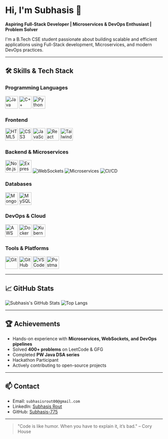 # Hi, I'm Subhasis 👋
**Aspiring Full-Stack Developer | Microservices & DevOps Enthusiast | Problem Solver**  

I'm a B.Tech CSE student passionate about building scalable and efficient applications using Full-Stack development, Microservices, and modern DevOps practices.  

---

## 🛠️ Skills & Tech Stack

### **Programming Languages**
<img src="https://cdn.jsdelivr.net/gh/devicons/devicon/icons/java/java-original.svg" alt="Java" width="40" height="40"/>
<img src="https://cdn.jsdelivr.net/gh/devicons/devicon/icons/cplusplus/cplusplus-original.svg" alt="C++" width="40" height="40"/>
<img src="https://cdn.jsdelivr.net/gh/devicons/devicon/icons/python/python-original.svg" alt="Python" width="40" height="40"/>

### **Frontend**
<img src="https://cdn.jsdelivr.net/gh/devicons/devicon/icons/html5/html5-original.svg" alt="HTML5" width="40" height="40"/>
<img src="https://cdn.jsdelivr.net/gh/devicons/devicon/icons/css3/css3-original.svg" alt="CSS3" width="40" height="40"/>
<img src="https://cdn.jsdelivr.net/gh/devicons/devicon/icons/javascript/javascript-original.svg" alt="JavaScript" width="40" height="40"/>
<img src="https://cdn.jsdelivr.net/gh/devicons/devicon/icons/react/react-original.svg" alt="React" width="40" height="40"/>
<img src="https://cdn.jsdelivr.net/gh/devicons/devicon/icons/tailwindcss/tailwindcss-plain.svg" alt="Tailwind CSS" width="40" height="40"/>

### **Backend & Microservices**
<img src="https://cdn.jsdelivr.net/gh/devicons/devicon/icons/nodejs/nodejs-original.svg" alt="Node.js" width="40" height="40"/>
<img src="https://cdn.jsdelivr.net/gh/devicons/devicon/icons/express/express-original.svg" alt="Express.js" width="40" height="40"/>
<img src="https://img.shields.io/badge/WebSockets-70%-blue?style=for-the-badge" alt="WebSockets"/>
<img src="https://img.shields.io/badge/Microservices-80%-blue?style=for-the-badge" alt="Microservices"/>
<img src="https://img.shields.io/badge/CI_CD-80%-green?style=for-the-badge" alt="CI/CD"/>

### **Databases**
<img src="https://cdn.jsdelivr.net/gh/devicons/devicon/icons/mongodb/mongodb-original.svg" alt="MongoDB" width="40" height="40"/>
<img src="https://cdn.jsdelivr.net/gh/devicons/devicon/icons/mysql/mysql-original.svg" alt="MySQL" width="40" height="40"/>

### **DevOps & Cloud**
<img src="https://cdn.jsdelivr.net/gh/devicons/devicon/icons/amazonwebservices/amazonwebservices-original.svg" alt="AWS" width="40" height="40"/>
<img src="https://cdn.jsdelivr.net/gh/devicons/devicon/icons/docker/docker-original.svg" alt="Docker" width="40" height="40"/>
<img src="https://cdn.jsdelivr.net/gh/devicons/devicon/icons/kubernetes/kubernetes-plain.svg" alt="Kubernetes" width="40" height="40"/>

### **Tools & Platforms**
<img src="https://cdn.jsdelivr.net/gh/devicons/devicon/icons/git/git-original.svg" alt="Git" width="40" height="40"/>
<img src="https://cdn.jsdelivr.net/gh/devicons/devicon/icons/github/github-original.svg" alt="GitHub" width="40" height="40"/>
<img src="https://cdn.jsdelivr.net/gh/devicons/devicon/icons/vscode/vscode-original.svg" alt="VS Code" width="40" height="40"/>
<img src="https://cdn.jsdelivr.net/gh/devicons/devicon/icons/postman/postman-original.svg" alt="Postman" width="40" height="40"/>

---

## 📈 GitHub Stats
![Subhasis's GitHub Stats](https://github-readme-stats.vercel.app/api?username=Subhasis-775&show_icons=true&theme=radical&count_private=true)
![Top Langs](https://github-readme-stats.vercel.app/api/top-langs/?username=Subhasis-775&layout=compact&theme=radical)

---

## 🏆 Achievements
- Hands-on experience with **Microservices, WebSockets, and DevOps pipelines**  
- Solved **400+ problems** on LeetCode & GFG  
- Completed **PW Java DSA series**  
- Hackathon Participant  
- Actively contributing to open-source projects  

---

## 📫 Contact
- Email: `subhasisrout00@gmail.com`
- LinkedIn: [Subhasis Rout](https://www.linkedin.com/in/subhasis-rout-3b22892a5)
- GitHub: [Subhasis-775](https://github.com/Subhasis-775)

---

> "Code is like humor. When you have to explain it, it’s bad." – Cory House
